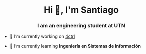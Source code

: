 <h1 align="center">Hi 👋, I'm Santiago</h1>
<h3 align="center">I am an engineering student at UTN</h3>

- 🔭 I’m currently working on [4ctrl](https://github.com/SantiSabio/4ctrl)

- 🌱 I’m currently learning **Ingeniería en Sistemas de Información**
